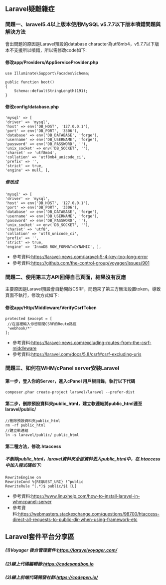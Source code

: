 ## Laravel疑難雜症

### 問題一、laravel5.4以上版本使用MySQL v5.7.7以下版本噴錯問題與解決方法

會出問題的原因是Laravel預設的database character為utf8mb4，v5.7.7以下版本不支援所以噴錯，所以需修改code如下:

#### 修改app/Providers/AppServiceProvider.php

```
use Illuminate\Support\Facades\Schema;

public function boot()
{
    Schema::defaultStringLength(191);
}

```

#### 修改config/database.php
```
'mysql' => [ 
'driver' => 'mysql', 
'host' => env('DB_HOST', '127.0.0.1'), 
'port' => env('DB_PORT', '3306'), 
'database' => env('DB_DATABASE', 'forge'),
'username' => env('DB_USERNAME', 'forge'),
'password' => env('DB_PASSWORD', ''), 
'unix_socket' => env('DB_SOCKET', ''),
'charset' => 'utf8mb4', 
'collation' => 'utf8mb4_unicode_ci',
'prefix' => '', 
'strict' => true,
'engine' => null, ],
```
##### 修改成
```
'mysql' => [ 
'driver' => 'mysql', 
'host' => env('DB_HOST', '127.0.0.1'), 
'port' => env('DB_PORT', '3306'), 
'database' => env('DB_DATABASE', 'forge'),
'username' => env('DB_USERNAME', 'forge'),
'password' => env('DB_PASSWORD', ''), 
'unix_socket' => env('DB_SOCKET', ''),
'charset' => 'utf8', 
'collation' => 'utf8_unicode_ci',
'prefix' => '', 
'strict' => true,
'engine' => 'InnoDB ROW_FORMAT=DYNAMIC', ],
```
* 參考資料:https://laravel-news.com/laravel-5-4-key-too-long-error
* 參考資料:https://github.com/the-control-group/voyager/issues/901

### 問題二、使用第三方API回傳自己頁面，結果沒有反應

主要原因是Laravel預設會自動開啟CSRF，問題來了第三方無法設置token，導致頁面不執行，修改方式如下:

#### 修改app/Http/Middleware/VerifyCsrfToken
```
protected $except = [
 //在這裡輸入你想關閉CSRF的Route路徑
 'webhook/*'
];
```
* 參考資料:https://laravel-news.com/excluding-routes-from-the-csrf-middleware
* 參考資料:https://laravel.com/docs/5.8/csrf#csrf-excluding-uris

### 問題三、如何在WHM/cPanel server安裝Laravel
#### 第一步，登入你的Server，進入cPanel 用戶根目錄，執行以下代碼
```
composer.phar create-project laravel/laravel --prefer-dist 
```
#### 第二步，刪除預設資料夾public_html，建立軟連結將public_html連至laravel/public/
```
//刪除預設資料夾public_html
rm -rf public_html
//建立軟連結
ln -s laravel/public/ public_html 
```
#### 第二種方法，修改.htaccess
##### 不刪除public_html，laravel資料夾全部資料丟入public_html中，在.htaccess中加入程式碼如下:
```
RewriteEngine on
RewriteCond %{REQUEST_URI} !^public
RewriteRule ^(.*)$ public/$1 [L]
```
* 參考資料:https://www.linuxhelp.com/how-to-install-laravel-in-whmcpanel-server
* 參考資料:https://webmasters.stackexchange.com/questions/98700/htaccess-direct-all-requests-to-public-dir-when-using-framework-etc

## Laravel套件平台分享區

##### (1)Voyager 後台管理套件:https://laravelvoyager.com/
##### (2)線上代碼編輯器:https://codesandbox.io
##### (3)線上前端代碼開發社群:https://codepen.io/
